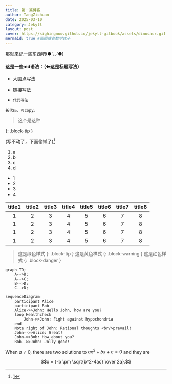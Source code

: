 ```yaml
---
title: 第一篇博客
author: TangZichuan
date: 2025-03-10
category: Jekyll
layout: post
cover: https://sighingnow.github.io/jekyll-gitbook/assets/dinosaur.gif #导入动画
mermaid: true #画图或者数学式子
---
```


那就来记一些东西吧(●'◡'●)

#### 这是一些md语法：（⬅这是标题写法）
- 大圆点写法

- [链接写法][1]

[1]: https://zichuantang.github.io

- `代码写法`

```
长代码，可copy。
```

> 这个是这种
<!--下面这行是改样式-->
{: .block-tip }

(写不动了，下面偷懒了)[^1]
1. a
2. b
3. c
4. d

+ 1
+ 2
+ 3
+ 4


<div class="table-wrapper" markdown="block">

|title1|title2|title3|title4|title5|title6|title7|title8|
|:-:|:-:|:-:|:-:|:-:|:-:|:-:|:-:|
|1|2|3|4|5|6|7|8|
|1|2|3|4|5|6|7|8|
|1|2|3|4|5|6|7|8|
|1|2|3|4|5|6|7|8|

</div>

> 这是绿色样式
{: .block-tip }
> 这是黄色样式
{: .block-warning }
> 这是红色样式
{: .block-danger }




```mermaid
graph TD;
    A-->B;
    A-->C;
    B-->D;
    C-->D;
```

```mermaid
sequenceDiagram
    participant Alice
    participant Bob
    Alice->>John: Hello John, how are you?
    loop Healthcheck
        John->>John: Fight against hypochondria
    end
    Note right of John: Rational thoughts <br/>prevail!
    John-->>Alice: Great!
    John->>Bob: How about you?
    Bob-->>John: Jolly good!
```

When $a \ne 0$, there are two solutions to $ax^2 + bx + c = 0$ and they are

$$x = {-b \pm \sqrt{b^2-4ac} \over 2a}.$$

[^1]: [1](http://localhost:4000/jekyll/2025-03-10-%E7%AC%AC%E4%B8%80%E7%AF%87%E5%8D%9A%E5%AE%A2.html)
